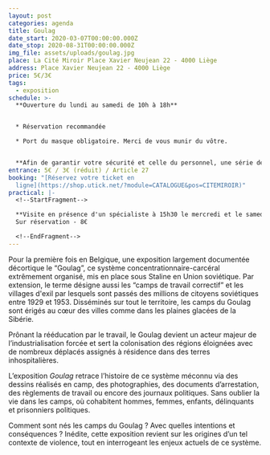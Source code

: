 ```yaml
---
layout: post
categories: agenda
title: Goulag
date_start: 2020-03-07T00:00:00.000Z
date_stop: 2020-08-31T00:00:00.000Z
img_file: assets/uploads/goulag.jpg
place: La Cité Miroir Place Xavier Neujean 22 - 4000 Liège
address: Place Xavier Neujean 22 - 4000 Liège
price: 5€/3€
tags:
  - exposition
schedule: >-
  **Ouverture du lundi au samedi de 10h à 18h**


  * Réservation recommandée

  * Port du masque obligatoire. Merci de vous munir du vôtre.


  **Afin de garantir votre sécurité et celle du personnel, une série de mesures sont mises en place : gel hydroalcoolique à disposition, nombre de visiteurs limité, marquages au sol, nettoyage fréquent... Merci de respecter votre horaire de visite et ces nouvelles mesures pour le bon déroulement des visites.**
entrance: 5€ / 3€ (réduit) / Article 27
booking: "[Réservez votre ticket en
  ligne](https://shop.utick.net/?module=CATALOGUE&pos=CITEMIROIR)"
practical: |-
  <!--StartFragment-->

  **Visite en présence d'un spécialiste à 15h30 le mercredi et le samedi**\
  Sur réservation - 8€ 

  <!--EndFragment-->
---
```

Pour la première fois en Belgique, une exposition largement documentée décortique le “Goulag”, ce système concentrationnaire-carcéral extrêmement organisé, mis en place sous Staline en Union soviétique. Par extension, le terme désigne aussi les “camps de travail correctif” et les villages d'exil par lesquels sont passés des millions de citoyens soviétiques entre 1929 et 1953. Disséminés sur tout le territoire, les camps du Goulag sont érigés au cœur des villes comme dans les plaines glacées de la Sibérie.

Prônant la rééducation par le travail, le Goulag devient un acteur majeur de l’industrialisation forcée et sert la colonisation des régions éloignées avec de nombreux déplacés assignés à résidence dans des terres inhospitalières.

L’exposition *Goulag* retrace l’histoire de ce système méconnu via des dessins réalisés en camp, des photographies, des documents d’arrestation, des règlements de travail ou encore des journaux politiques. Sans oublier la vie dans les camps, où cohabitent hommes, femmes, enfants, délinquants et prisonniers politiques.

Comment sont nés les camps du Goulag ? Avec quelles intentions et conséquences ? Inédite, cette exposition revient sur les origines d’un tel contexte de violence, tout en interrogeant les enjeux actuels de ce système.